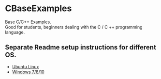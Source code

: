 # CBaseExamples

Base C/C++ Examples.  
Good for students, beginners dealing with the C / C ++ programming language.

## Separate Readme setup instructions for different OS.

* [Ubuntu Linux](Readme%20Linux.md)
* [Windows 7/8/10](Readme%20Windows.md)

